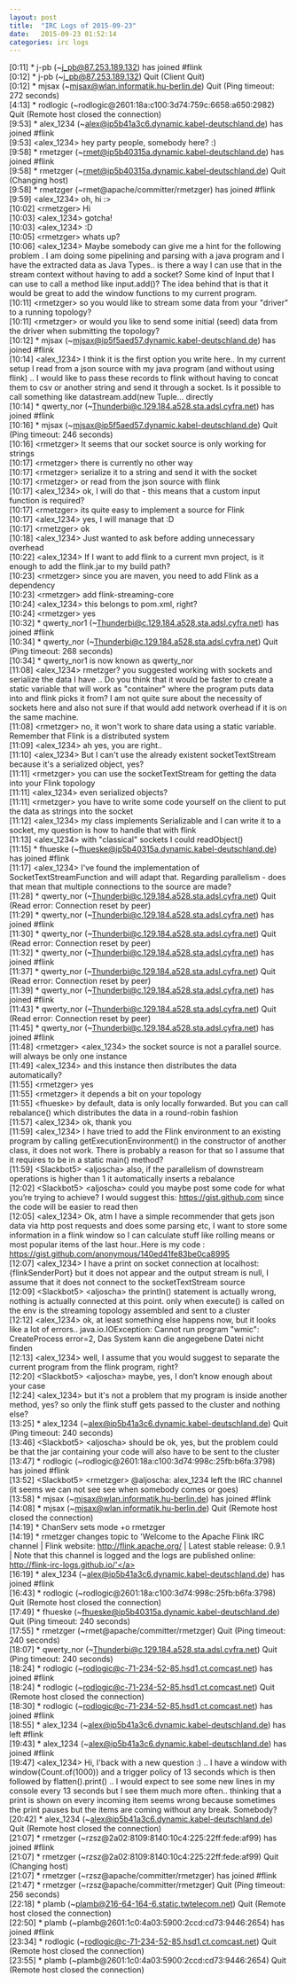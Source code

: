 ```yaml
---
layout: post
title:  "IRC Logs of 2015-09-23"
date:   2015-09-23 01:52:14
categories: irc logs
---
```

<span class="irc-date">[0:11]</span> <span class="irc-green">* j-pb (~j_pb@87.253.189.132) has joined #flink</span><br />
<span class="irc-date">[0:12]</span> <span class="irc-navy">* j-pb (~j_pb@87.253.189.132) Quit (Client Quit)</span><br />
<span class="irc-date">[0:12]</span> <span class="irc-navy">* mjsax (~mjsax@wlan.informatik.hu-berlin.de) Quit (Ping timeout: 272 seconds)</span><br />
<span class="irc-date">[4:13]</span> <span class="irc-navy">* rodlogic (~rodlogic@2601:18a:c100:3d74:759c:6658:a650:2982) Quit (Remote host closed the connection)</span><br />
<span class="irc-date">[9:53]</span> <span class="irc-green">* alex_1234 (~alex@ip5b41a3c6.dynamic.kabel-deutschland.de) has joined #flink</span><br />
<span class="irc-date">[9:53]</span> <span class="irc-black">&lt;alex_1234&gt; hey party people, somebody here? :)</span><br />
<span class="irc-date">[9:58]</span> <span class="irc-green">* rmetzger (~rmet@ip5b40315a.dynamic.kabel-deutschland.de) has joined #flink</span><br />
<span class="irc-date">[9:58]</span> <span class="irc-navy">* rmetzger (~rmet@ip5b40315a.dynamic.kabel-deutschland.de) Quit (Changing host)</span><br />
<span class="irc-date">[9:58]</span> <span class="irc-green">* rmetzger (~rmet@apache/committer/rmetzger) has joined #flink</span><br />
<span class="irc-date">[9:59]</span> <span class="irc-black">&lt;alex_1234&gt; oh, hi :&gt;</span><br />
<span class="irc-date">[10:02]</span> <span class="irc-black">&lt;rmetzger&gt; Hi</span><br />
<span class="irc-date">[10:03]</span> <span class="irc-black">&lt;alex_1234&gt; gotcha!</span><br />
<span class="irc-date">[10:03]</span> <span class="irc-black">&lt;alex_1234&gt; :D</span><br />
<span class="irc-date">[10:05]</span> <span class="irc-black">&lt;rmetzger&gt; whats up?</span><br />
<span class="irc-date">[10:06]</span> <span class="irc-black">&lt;alex_1234&gt; Maybe somebody can give me a hint for the following problem . I am doing some pipelining and parsing with a java program and I have the extracted data as Java Types.. is there a way I can use that in the stream context without having to add a socket? Some kind of Input that I can use to call a method like input.add()? The idea behind that is that it would be great to add the window functions to my current program.</span><br />
<span class="irc-date">[10:11]</span> <span class="irc-black">&lt;rmetzger&gt; so you would like to stream some data from your "driver" to a running topology?</span><br />
<span class="irc-date">[10:11]</span> <span class="irc-black">&lt;rmetzger&gt; or would you like to send some initial (seed) data from the driver when submitting the topology?</span><br />
<span class="irc-date">[10:12]</span> <span class="irc-green">* mjsax (~mjsax@ip5f5aed57.dynamic.kabel-deutschland.de) has joined #flink</span><br />
<span class="irc-date">[10:14]</span> <span class="irc-black">&lt;alex_1234&gt; I think it is the first option you write here.. In my current setup I read from a json source with my java program (and without using flink) .. I would like to pass these records to flink without having to concat them to csv or another string and send it through a socket. Is it possible to call something like datastream.add(new Tuple... directly</span><br />
<span class="irc-date">[10:14]</span> <span class="irc-green">* qwerty_nor (~Thunderbi@c.129.184.a528.sta.adsl.cyfra.net) has joined #flink</span><br />
<span class="irc-date">[10:16]</span> <span class="irc-navy">* mjsax (~mjsax@ip5f5aed57.dynamic.kabel-deutschland.de) Quit (Ping timeout: 246 seconds)</span><br />
<span class="irc-date">[10:16]</span> <span class="irc-black">&lt;rmetzger&gt; It seems that our socket source is only working for strings</span><br />
<span class="irc-date">[10:17]</span> <span class="irc-black">&lt;rmetzger&gt; there is currently no other way</span><br />
<span class="irc-date">[10:17]</span> <span class="irc-black">&lt;rmetzger&gt; serialize it to a string and send it with the socket</span><br />
<span class="irc-date">[10:17]</span> <span class="irc-black">&lt;rmetzger&gt; or read from the json source with flink</span><br />
<span class="irc-date">[10:17]</span> <span class="irc-black">&lt;alex_1234&gt; ok, I will do that - this means that a custom input function is required?</span><br />
<span class="irc-date">[10:17]</span> <span class="irc-black">&lt;rmetzger&gt; its quite easy to implement a source for Flink</span><br />
<span class="irc-date">[10:17]</span> <span class="irc-black">&lt;alex_1234&gt; yes, I will manage that :D</span><br />
<span class="irc-date">[10:17]</span> <span class="irc-black">&lt;rmetzger&gt; ok</span><br />
<span class="irc-date">[10:18]</span> <span class="irc-black">&lt;alex_1234&gt; Just wanted to ask before adding unnecessary overhead</span><br />
<span class="irc-date">[10:22]</span> <span class="irc-black">&lt;alex_1234&gt; If I want to add flink to a current mvn project, is it enough to add the flink.jar to my build path?</span><br />
<span class="irc-date">[10:23]</span> <span class="irc-black">&lt;rmetzger&gt; since you are maven, you need to add Flink as a dependency</span><br />
<span class="irc-date">[10:23]</span> <span class="irc-black">&lt;rmetzger&gt; add flink-streaming-core</span><br />
<span class="irc-date">[10:24]</span> <span class="irc-black">&lt;alex_1234&gt; this belongs to pom.xml, right?</span><br />
<span class="irc-date">[10:24]</span> <span class="irc-black">&lt;rmetzger&gt; yes</span><br />
<span class="irc-date">[10:32]</span> <span class="irc-green">* qwerty_nor1 (~Thunderbi@c.129.184.a528.sta.adsl.cyfra.net) has joined #flink</span><br />
<span class="irc-date">[10:34]</span> <span class="irc-navy">* qwerty_nor (~Thunderbi@c.129.184.a528.sta.adsl.cyfra.net) Quit (Ping timeout: 268 seconds)</span><br />
<span class="irc-date">[10:34]</span> <span class="irc-green">* qwerty_nor1 is now known as qwerty_nor</span><br />
<span class="irc-date">[11:08]</span> <span class="irc-black">&lt;alex_1234&gt; rmetzger? you suggested working with sockets and serialize the data I have .. Do you think that it would be faster to create a static variable that will work as "container" where the program puts data into and flink picks it from? I am not quite sure about the necessity of sockets here and also not sure if that would add network overhead if it is on the same machine.</span><br />
<span class="irc-date">[11:08]</span> <span class="irc-black">&lt;rmetzger&gt; no, it won't work to share data using a static variable. Remember that Flink is a distributed system</span><br />
<span class="irc-date">[11:09]</span> <span class="irc-black">&lt;alex_1234&gt; ah yes, you are right..</span><br />
<span class="irc-date">[11:10]</span> <span class="irc-black">&lt;alex_1234&gt; But I can't use the already existent socketTextStream because it's a serialized object, yes?</span><br />
<span class="irc-date">[11:11]</span> <span class="irc-black">&lt;rmetzger&gt; you can use the socketTextStream for getting the data into your Flink topology</span><br />
<span class="irc-date">[11:11]</span> <span class="irc-black">&lt;alex_1234&gt; even serialized objects?</span><br />
<span class="irc-date">[11:11]</span> <span class="irc-black">&lt;rmetzger&gt; you have to write some code yourself on the client to put the data as strings into the socket</span><br />
<span class="irc-date">[11:12]</span> <span class="irc-black">&lt;alex_1234&gt; my class implements Serializable and I can write it to a socket, my question is how to handle that with flink</span><br />
<span class="irc-date">[11:13]</span> <span class="irc-black">&lt;alex_1234&gt; with "classical" sockets I could readObject()</span><br />
<span class="irc-date">[11:15]</span> <span class="irc-green">* fhueske (~fhueske@ip5b40315a.dynamic.kabel-deutschland.de) has joined #flink</span><br />
<span class="irc-date">[11:17]</span> <span class="irc-black">&lt;alex_1234&gt; I've found the implementation of SocketTextStreamFunction and will adapt that. Regarding parallelism - does that mean that multiple connections to the source are made?</span><br />
<span class="irc-date">[11:28]</span> <span class="irc-navy">* qwerty_nor (~Thunderbi@c.129.184.a528.sta.adsl.cyfra.net) Quit (Read error: Connection reset by peer)</span><br />
<span class="irc-date">[11:29]</span> <span class="irc-green">* qwerty_nor (~Thunderbi@c.129.184.a528.sta.adsl.cyfra.net) has joined #flink</span><br />
<span class="irc-date">[11:30]</span> <span class="irc-navy">* qwerty_nor (~Thunderbi@c.129.184.a528.sta.adsl.cyfra.net) Quit (Read error: Connection reset by peer)</span><br />
<span class="irc-date">[11:32]</span> <span class="irc-green">* qwerty_nor (~Thunderbi@c.129.184.a528.sta.adsl.cyfra.net) has joined #flink</span><br />
<span class="irc-date">[11:37]</span> <span class="irc-navy">* qwerty_nor (~Thunderbi@c.129.184.a528.sta.adsl.cyfra.net) Quit (Read error: Connection reset by peer)</span><br />
<span class="irc-date">[11:39]</span> <span class="irc-green">* qwerty_nor (~Thunderbi@c.129.184.a528.sta.adsl.cyfra.net) has joined #flink</span><br />
<span class="irc-date">[11:43]</span> <span class="irc-navy">* qwerty_nor (~Thunderbi@c.129.184.a528.sta.adsl.cyfra.net) Quit (Read error: Connection reset by peer)</span><br />
<span class="irc-date">[11:45]</span> <span class="irc-green">* qwerty_nor (~Thunderbi@c.129.184.a528.sta.adsl.cyfra.net) has joined #flink</span><br />
<span class="irc-date">[11:48]</span> <span class="irc-black">&lt;rmetzger&gt; &lt;alex_1234&gt; the socket source is not a parallel source. will always be only one instance</span><br />
<span class="irc-date">[11:49]</span> <span class="irc-black">&lt;alex_1234&gt; and this instance then distributes the data automatically?</span><br />
<span class="irc-date">[11:55]</span> <span class="irc-black">&lt;rmetzger&gt; yes</span><br />
<span class="irc-date">[11:55]</span> <span class="irc-black">&lt;rmetzger&gt; it depends a bit on your topology</span><br />
<span class="irc-date">[11:55]</span> <span class="irc-black">&lt;fhueske&gt; by default, data is only locally forwarded. But you can call rebalance() which distributes the data in a round-robin fashion</span><br />
<span class="irc-date">[11:57]</span> <span class="irc-black">&lt;alex_1234&gt; ok, thank you</span><br />
<span class="irc-date">[11:59]</span> <span class="irc-black">&lt;alex_1234&gt; I have tried to add the Flink environment to an existing program by calling getExecutionEnvironment() in the constructor of another class, it does not work. There is probably a reason for that so I assume that it requires to be in a static main() method?</span><br />
<span class="irc-date">[11:59]</span> <span class="irc-black">&lt;Slackbot5&gt; &lt;aljoscha&gt; also, if the parallelism of downstream operations is higher than 1 it automatically inserts a rebalance</span><br />
<span class="irc-date">[12:02]</span> <span class="irc-black">&lt;Slackbot5&gt; &lt;aljoscha&gt; could you maybe post some code for what you’re trying to achieve? I would suggest this: <a href="https://gist.github.com">https://gist.github.com</a> since the code will be easier to read then</span><br />
<span class="irc-date">[12:05]</span> <span class="irc-black">&lt;alex_1234&gt; Ok, atm I have a simple recommender that gets json data via http post requests and does some parsing etc, I want to store some information in a flink window so I can calculate stuff like rolling means or most popular items of the last hour..Here is my code : <a href="https://gist.github.com/anonymous/140ed41fe83be0ca8995">https://gist.github.com/anonymous/140ed41fe83be0ca8995</a></span><br />
<span class="irc-date">[12:07]</span> <span class="irc-black">&lt;alex_1234&gt; I have a print on socket connection at localhost:{flinkSenderPort} but it does not appear and the output stream is null, I assume that it does not connect to the socketTextStream source</span><br />
<span class="irc-date">[12:09]</span> <span class="irc-black">&lt;Slackbot5&gt; &lt;aljoscha&gt; the println() statement is actually wrong, nothing is actually connected at this point. only when execute() is called on the env is the streaming topology assembled and sent to a cluster</span><br />
<span class="irc-date">[12:12]</span> <span class="irc-black">&lt;alex_1234&gt; ok, at least something else happens now, but it looks like a lot of errors.. java.io.IOException: Cannot run program "wmic": CreateProcess error=2, Das System kann die angegebene Datei nicht finden</span><br />
<span class="irc-date">[12:13]</span> <span class="irc-black">&lt;alex_1234&gt; well, I assume that you would suggest to separate the current program from the flink program, right?</span><br />
<span class="irc-date">[12:20]</span> <span class="irc-black">&lt;Slackbot5&gt; &lt;aljoscha&gt; maybe, yes, I don’t know enough about your case</span><br />
<span class="irc-date">[12:24]</span> <span class="irc-black">&lt;alex_1234&gt; but it's not a problem that my program is inside another method, yes? so only the flink stuff gets passed to the cluster and nothing else?</span><br />
<span class="irc-date">[13:25]</span> <span class="irc-navy">* alex_1234 (~alex@ip5b41a3c6.dynamic.kabel-deutschland.de) Quit (Ping timeout: 240 seconds)</span><br />
<span class="irc-date">[13:46]</span> <span class="irc-black">&lt;Slackbot5&gt; &lt;aljoscha&gt; should be ok, yes, but the problem could be that the jar containing your code will also have to be sent to the cluster</span><br />
<span class="irc-date">[13:47]</span> <span class="irc-green">* rodlogic (~rodlogic@2601:18a:c100:3d74:998c:25fb:b6fa:3798) has joined #flink</span><br />
<span class="irc-date">[13:52]</span> <span class="irc-black">&lt;Slackbot5&gt; &lt;rmetzger&gt; @aljoscha: alex_1234 left the IRC channel (it seems we can not see see when somebody comes or goes)</span><br />
<span class="irc-date">[13:58]</span> <span class="irc-green">* mjsax (~mjsax@wlan.informatik.hu-berlin.de) has joined #flink</span><br />
<span class="irc-date">[14:08]</span> <span class="irc-navy">* mjsax (~mjsax@wlan.informatik.hu-berlin.de) Quit (Remote host closed the connection)</span><br />
<span class="irc-date">[14:19]</span> <span class="irc-green">* ChanServ sets mode +o rmetzger</span><br />
<span class="irc-date">[14:19]</span> <span class="irc-green">* rmetzger changes topic to 'Welcome to the Apache Flink IRC channel | Flink website: <a href="http://flink.apache.org/">http://flink.apache.org/</a> | Latest stable release: 0.9.1 | Note that this channel is logged and the logs are published online: <a href="http://flink-irc-logs.github.io/'">http://flink-irc-logs.github.io/'</a></span><br />
<span class="irc-date">[16:19]</span> <span class="irc-green">* alex_1234 (~alex@ip5b41a3c6.dynamic.kabel-deutschland.de) has joined #flink</span><br />
<span class="irc-date">[16:43]</span> <span class="irc-navy">* rodlogic (~rodlogic@2601:18a:c100:3d74:998c:25fb:b6fa:3798) Quit (Remote host closed the connection)</span><br />
<span class="irc-date">[17:49]</span> <span class="irc-navy">* fhueske (~fhueske@ip5b40315a.dynamic.kabel-deutschland.de) Quit (Ping timeout: 240 seconds)</span><br />
<span class="irc-date">[17:55]</span> <span class="irc-navy">* rmetzger (~rmet@apache/committer/rmetzger) Quit (Ping timeout: 240 seconds)</span><br />
<span class="irc-date">[18:07]</span> <span class="irc-navy">* qwerty_nor (~Thunderbi@c.129.184.a528.sta.adsl.cyfra.net) Quit (Ping timeout: 240 seconds)</span><br />
<span class="irc-date">[18:24]</span> <span class="irc-green">* rodlogic (~rodlogic@c-71-234-52-85.hsd1.ct.comcast.net) has joined #flink</span><br />
<span class="irc-date">[18:24]</span> <span class="irc-navy">* rodlogic (~rodlogic@c-71-234-52-85.hsd1.ct.comcast.net) Quit (Remote host closed the connection)</span><br />
<span class="irc-date">[18:30]</span> <span class="irc-green">* rodlogic (~rodlogic@c-71-234-52-85.hsd1.ct.comcast.net) has joined #flink</span><br />
<span class="irc-date">[18:55]</span> <span class="irc-green">* alex_1234 (~alex@ip5b41a3c6.dynamic.kabel-deutschland.de) has left #flink</span><br />
<span class="irc-date">[19:43]</span> <span class="irc-green">* alex_1234 (~alex@ip5b41a3c6.dynamic.kabel-deutschland.de) has joined #flink</span><br />
<span class="irc-date">[19:47]</span> <span class="irc-black">&lt;alex_1234&gt; Hi, I'back with a new question :) .. I have a window with window(Count.of(1000)) and a trigger policy of 13 seconds which is then followed by flatten().print() .. I would expect to see some new lines in my console every 13 seconds but I see them much more often.. thinking that a print is shown on every incoming item seems wrong because sometimes the print pauses but the items are coming without any break. Somebody?</span><br />
<span class="irc-date">[20:42]</span> <span class="irc-navy">* alex_1234 (~alex@ip5b41a3c6.dynamic.kabel-deutschland.de) Quit (Remote host closed the connection)</span><br />
<span class="irc-date">[21:07]</span> <span class="irc-green">* rmetzger (~rzsz@2a02:8109:8140:10c4:225:22ff:fede:af99) has joined #flink</span><br />
<span class="irc-date">[21:07]</span> <span class="irc-navy">* rmetzger (~rzsz@2a02:8109:8140:10c4:225:22ff:fede:af99) Quit (Changing host)</span><br />
<span class="irc-date">[21:07]</span> <span class="irc-green">* rmetzger (~rzsz@apache/committer/rmetzger) has joined #flink</span><br />
<span class="irc-date">[21:47]</span> <span class="irc-navy">* rmetzger (~rzsz@apache/committer/rmetzger) Quit (Ping timeout: 256 seconds)</span><br />
<span class="irc-date">[22:18]</span> <span class="irc-navy">* plamb (~plamb@216-64-164-6.static.twtelecom.net) Quit (Remote host closed the connection)</span><br />
<span class="irc-date">[22:50]</span> <span class="irc-green">* plamb (~plamb@2601:1c0:4a03:5900:2ccd:cd73:9446:2654) has joined #flink</span><br />
<span class="irc-date">[23:34]</span> <span class="irc-navy">* rodlogic (~rodlogic@c-71-234-52-85.hsd1.ct.comcast.net) Quit (Remote host closed the connection)</span><br />
<span class="irc-date">[23:55]</span> <span class="irc-navy">* plamb (~plamb@2601:1c0:4a03:5900:2ccd:cd73:9446:2654) Quit (Remote host closed the connection)</span><br />
